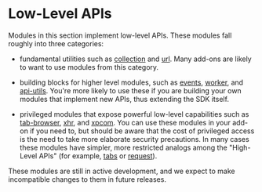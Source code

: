 # Low-Level APIs #

Modules in this section implement low-level APIs. These
modules fall roughly into three categories:

* fundamental utilities such as
[collection](packages/api-utils/docs/collection.html) and
[url](packages/api-utils/docs/url.html). Many add-ons are likely to
want to use modules from this category.

* building blocks for higher level modules, such as
[events](packages/api-utils/docs/events.html),
[worker](packages/api-utils/docs/worker.html), and
[api-utils](packages/api-utils/docs/api-utils.html). You're more
likely to use these if you are building your own modules that
implement new APIs, thus extending the SDK itself.

* privileged modules that expose powerful low-level capabilities
such as [tab-browser](packages/api-utils/docs/tab-browser.html),
[xhr](packages/api-utils/docs/xhr.html), and
[xpcom](packages/api-utils/docs/xpcom.html). You can use these
modules in your add-on if you need to, but should be aware that
the cost of privileged access is the need to take more elaborate
security precautions. In many cases these modules have simpler,
more restricted analogs among the "High-Level APIs" (for
example, [tabs](packages/addon-kit/docs/tabs.html) or
[request](packages/addon-kit/docs/request.html)).

These modules are still in active development, and we expect to
make incompatible changes to them in future releases.